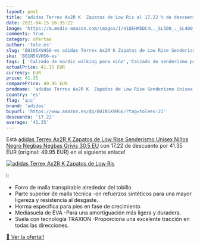 ```yaml
---
layout: post
title: 'adidas Terrex Ax2R K  Zapatos de Low Ris al 17.22 % de descuento'
date: 2021-04-15 16:35:22
image: 'https://m.media-amazon.com/images/I/41QEHMbDC4L._SL500_._SL400_.jpg'
comments: true
category: ofertas
author: 'tole.es'
slug: 'B01N5XVHS6-es adidas Terrex Ax2R K Zapatos de Low Rise Senderismo Unisex...'
sku: 'B01N5XVHS6-es'
tags: [ 'Calzado de nordic walking para niño','Calzado de senderismo para niño','Calzado deportivo para niño','Zapatillas y calzado deportivo para Niño','Zapatos','Zapatos para niñas pequeñas','Zapatos para niños pequeños','Zapatos y complementos','adidas','zapatos', ]
actualPrice: 41.35 EUR
currency: EUR
price: 41.35
comparePrice: 49.95 EUR
prodname: 'adidas Terrex Ax2R K  Zapatos de Low Rise Senderismo Unisex Niños  Negro Negbas Negbas Grivis  30.5 EU'
country: 'es'
flag: '🇪🇸'
brand: 'adidas'
buyurl: 'https://www.amazon.es/dp/B01N5XVHS6/?tag=tolees-21'
descuento: '17.22'
average: '41.35'
---
```


Está [adidas Terrex Ax2R K  Zapatos de Low Rise Senderismo Unisex Niños  Negro Negbas Negbas Grivis  30.5 EU](https://www.amazon.es/dp/B01N5XVHS6/?tag=tolees-21) con 17.22 de descuento por 41.35 EUR (original: 49.95 EUR) en el siguiente enlace!

[![adidas Terrex Ax2R K  Zapatos de Low Ris](https://m.media-amazon.com/images/I/41QEHMbDC4L._SL500_._SL400_.jpg)](https://www.amazon.es/dp/B01N5XVHS6/?tag=tolees-21)

ℹ️:

- Forro de malla transpirable alrededor del tobillo
- Parte superior de malla técnica -on refuerzos sintéticos para una mayor ligereza y resistencia al desgaste.
- Horma específica para pies en fase de crecimiento
- Mediasuela de EVA -Para una amortiguación más ligera y duradera.
- Suela con tecnología TRAXION -Proporciona una excelente tracción en todas las direcciones.

[🛒 Ver la oferta!!](https://www.amazon.es/dp/B01N5XVHS6/?tag=tolees-21)
